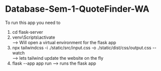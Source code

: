 # Database-Sem-1-QuoteFinder-WA
To run this app you need to 
1. cd flask-server
2. venv\Scripts\activate  
    --> Will open a virtual environment for the flask app
3. npx tailwindcss -i ./static/src/input.css -o ./static/dist/css/output.css --watch  
    --> lets tailwind update the website on the fly
4. flask --app app run
    --> runs the flask app

